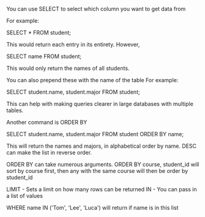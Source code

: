 
You can use SELECT to select which column you want to get data from

For example:

SELECT *
FROM student; 

This would return each entry in its entirety. However,

SELECT name
FROM student;

This would only return the names of all students. 

You can also prepend these with the name of the table
For example:

SELECT student.name, student.major
FROM student;

This can help with making queries clearer in large databases with multiple tables. 

Another command is ORDER BY

SELECT student.name, student.major
FROM student
ORDER BY name;

This will return the names and majors, in alphabetical order by name. 
DESC can make the list in reverse order. 

ORDER BY can take numerous arguments. ORDER BY course, student_id will sort by course first, then any with the same course will then be order by student_id

LIMIT - Sets a limit on how many rows can be returned
IN - You can pass in a list of values

WHERE name IN ('Tom', 'Lee', 'Luca') will return if name is in this list

